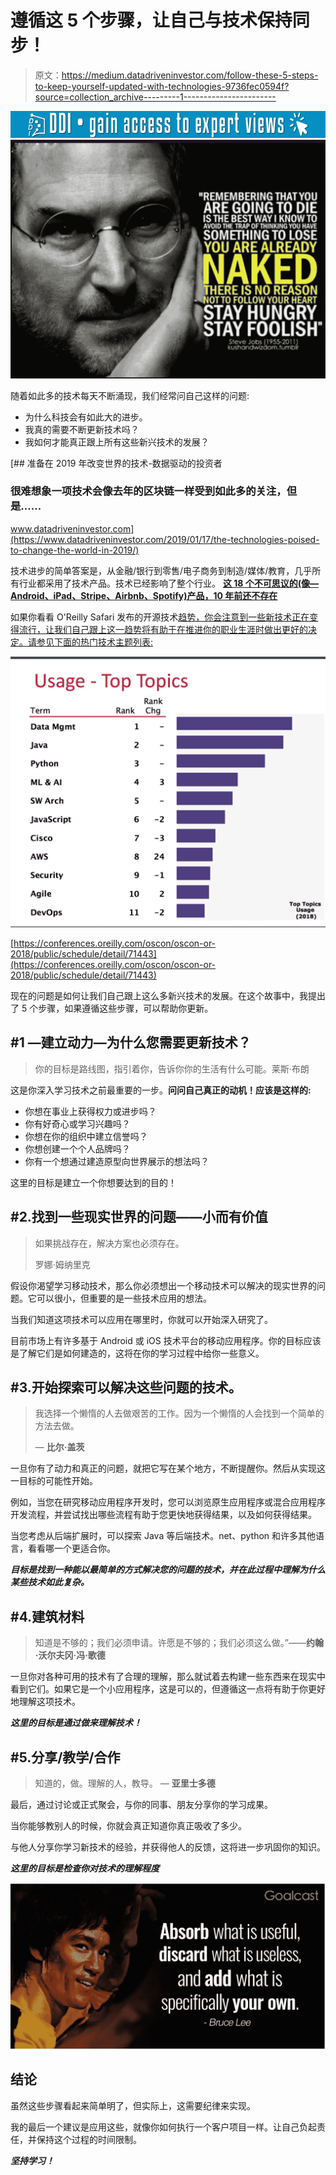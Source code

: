 # 遵循这 5 个步骤，让自己与技术保持同步！

> 原文：<https://medium.datadriveninvestor.com/follow-these-5-steps-to-keep-yourself-updated-with-technologies-9736fec0594f?source=collection_archive---------1----------------------->

[![](img/2235255b88758f204b5ea042418be511.png)](http://www.track.datadriveninvestor.com/1B9E)![](img/42f026d317e7eee018f8ba88871eaf65.png)

随着如此多的技术每天不断涌现，我们经常问自己这样的问题:

*   为什么科技会有如此大的进步。
*   我真的需要不断更新技术吗？
*   我如何才能真正跟上所有这些新兴技术的发展？

[](https://www.datadriveninvestor.com/2019/01/17/the-technologies-poised-to-change-the-world-in-2019/) [## 准备在 2019 年改变世界的技术-数据驱动的投资者

### 很难想象一项技术会像去年的区块链一样受到如此多的关注，但是……

www.datadriveninvestor.com](https://www.datadriveninvestor.com/2019/01/17/the-technologies-poised-to-change-the-world-in-2019/) 

技术进步的简单答案是，从金融/银行到零售/电子商务到制造/媒体/教育，几乎所有行业都采用了技术产品。技术已经影响了整个行业。 [**这 18 个不可思议的(像— Android、iPad、Stripe、Airbnb、Spotify)产品，10 年前还不存在**](https://www.businessinsider.in/these-18-incredible-products-didnt-exist-10-years-ago/articleshow/59620344.cms)

如果你看看 O'Reilly Safari 发布的开源技术[趋势，你会注意到一些新技术正在变得流行，让我们自己跟上这一趋势将有助于在推进你的职业生涯时做出更好的决定。请参见下面的热门技术主题列表:](https://conferences.oreilly.com/oscon/oscon-or-2018/public/schedule/detail/71443)

![](img/d32a2c8037d3e40364790919d5d48ac9.png)

[https://conferences.oreilly.com/oscon/oscon-or-2018/public/schedule/detail/71443](https://conferences.oreilly.com/oscon/oscon-or-2018/public/schedule/detail/71443)

现在的问题是如何让我们自己跟上这么多新兴技术的发展。在这个故事中，我提出了 5 个步骤，如果遵循这些步骤，可以帮助你更新。

## #1 —建立动力—为什么您需要更新技术？

> 你的目标是路线图，指引着你，告诉你你的生活有什么可能。莱斯·布朗

这是你深入学习技术之前最重要的一步。**问问自己真正的动机！应该是这样的:**

*   你想在事业上获得权力或进步吗？
*   你有好奇心或学习兴趣吗？
*   你想在你的组织中建立信誉吗？
*   你想创建一个个人品牌吗？
*   你有一个想通过建造原型向世界展示的想法吗？

这里的目标是建立一个你想要达到的目的！

## #2.找到一些现实世界的问题——小而有价值

> 如果挑战存在，解决方案也必须存在。
> 
> 罗娜·姆纳里克

假设你渴望学习移动技术，那么你必须想出一个移动技术可以解决的现实世界的问题。它可以很小，但重要的是一些技术应用的想法。

当我们知道这项技术可以应用在哪里时，你就可以开始深入研究了。

目前市场上有许多基于 Android 或 iOS 技术平台的移动应用程序。你的目标应该是了解它们是如何建造的，这将在你的学习过程中给你一些意义。

## #3.开始探索可以解决这些问题的技术。

> 我选择一个懒惰的人去做艰苦的工作。因为一个懒惰的人会找到一个简单的方法去做。
> 
> ― **比尔·盖茨**

一旦你有了动力和真正的问题，就把它写在某个地方，不断提醒你。然后从实现这一目标的可能性开始。

例如，当您在研究移动应用程序开发时，您可以浏览原生应用程序或混合应用程序开发流程，并尝试找出哪些流程有助于您更快地获得结果，以及如何获得结果。

当您考虑从后端扩展时，可以探索 Java 等后端技术。net、python 和许多其他语言，看看哪一个更适合你。

***目标是找到一种能以最简单的方式解决您的问题的技术，并在此过程中理解为什么某些技术如此复杂。***

## #4.建筑材料

> 知道是不够的；我们必须申请。许愿是不够的；我们必须这么做。”——**约翰·沃尔夫冈·冯·歌德**

一旦你对各种可用的技术有了合理的理解，那么就试着去构建一些东西来在现实中看到它们。如果它是一个小应用程序，这是可以的，但遵循这一点将有助于你更好地理解这项技术。

***这里的目标是通过做来理解技术！***

## #5.分享/教学/合作

> 知道的，做。理解的人，教导。
> ― **亚里士多德**

最后，通过讨论或正式聚会，与你的同事、朋友分享你的学习成果。

当你能够教别人的时候，你就会真正知道你真正吸收了多少。

与他人分享你学习新技术的经验，并获得他人的反馈，这将进一步巩固你的知识。

***这里的目标是检查你对技术的理解程度***

![](img/56984324197f1c889ef9b6071833be45.png)

## 结论

虽然这些步骤看起来简单明了，但实际上，这需要纪律来实现。

我的最后一个建议是应用这些，就像你如何执行一个客户项目一样。让自己负起责任，并保持这个过程的时间限制。

***坚持学习！***